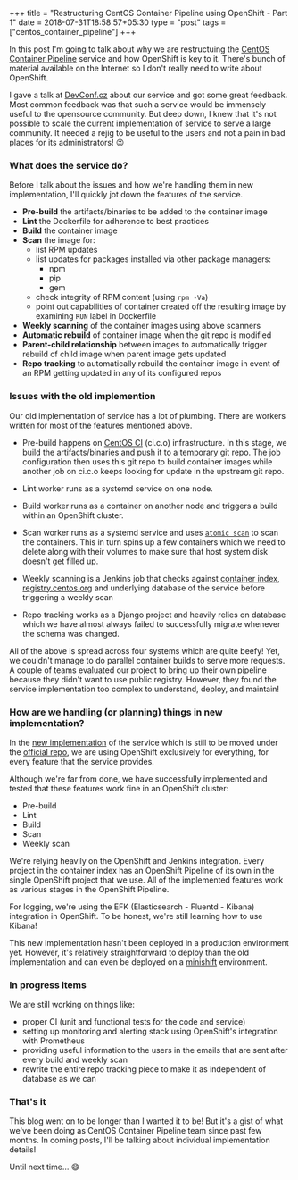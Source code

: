 +++
title = "Restructuring CentOS Container Pipeline using OpenShift - Part 1"
date = 2018-07-31T18:58:57+05:30
type = "post"
tags = ["centos_container_pipeline"]
+++

In this post I'm going to talk about why we are restructuing the [CentOS
Container Pipeline](https://wiki.centos.org/ContainerPipeline) service and how
OpenShift is key to it. There's bunch of material available on the Internet so
I don't really need to write about OpenShift.

I gave a talk at
[DevConf.cz](https://dharmitshah.com/2018/02/devconfcz-2018-europe/) about our
service and got some great feedback. Most common feedback was that such a
service would be immensely useful to the opensource community. But deep down, I
knew that it's not possible to scale the current implementation of service to
serve a large community. It needed a rejig to be useful to the users and not a
pain in bad places for its administrators! :wink:

### What does the service do?

Before I talk about the issues and how we're handling them in new
implementation, I'll quickly jot down the features of the service.

- **Pre-build** the artifacts/binaries to be added to the container image
- **Lint** the Dockerfile for adherence to best practices
- **Build** the container image
- **Scan** the image for:
    - list RPM updates
    - list updates for packages installed via other package managers:
        - npm
        - pip
        - gem
    - check integrity of RPM content (using `rpm -Va`)
    - point out capabilities of container created off the resulting image by
      examining `RUN` label in Dockerfile
- **Weekly scanning** of the container images using above scanners
- **Automatic rebuild** of container image when the git repo is modified
- **Parent-child relationship** between images to automatically trigger rebuild
  of child image when parent image gets updated
- **Repo tracking** to automatically rebuild the container image in event of an
  RPM getting updated in any of its configured repos


### Issues with the old implemention

Our old implementation of service has a lot of plumbing. There are workers
written for most of the features mentioned above.

- Pre-build happens on [CentOS CI](https://wiki.centos.org/QaWiki/CI/) (ci.c.o)
  infrastructure. In this stage, we build the artifacts/binaries and push it to
  a temporary git repo. The job configuration then uses this git repo to build
  container images while another job on ci.c.o keeps looking for update in the
  upstream git repo.

- Lint worker runs as a systemd service on one node.

- Build worker runs as a container on another node and triggers a build within
  an OpenShift cluster.

- Scan worker runs as a systemd service and uses [`atomic
  scan`](https://github.com/projectatomic/atomic) to scan the containers. This
  in turn spins up a few containers which we need to delete along with their
  volumes to make sure that host system disk doesn't get filled up.

- Weekly scanning is a Jenkins job that checks against [container
  index](https://github.com/CentOS/container-index/),
  [registry.centos.org](https://registry.centos.org/) and underlying database of
  the service before triggering a weekly scan

- Repo tracking works as a Django project and heavily relies on database which
  we have almost always failed to successfully migrate whenever the schema was
  changed.

All of the above is spread across four systems which are quite beefy! Yet, we
couldn't manage to do parallel container builds to serve more requests. A
couple of teams evaluated our project to bring up their own pipeline because
they didn't want to use public registry. However, they found the service
implementation too complex to understand, deploy, and maintain!

### How are we handling (or planning) things in new implementation?

In the [new implementation](https://github.com/dharmit/ccp-openshift/) of the
service which is still to be moved under the [official
repo](https://github.com/CentOS/container-pipeline-service/), we are using
OpenShift exclusively for everything, for every feature that the service
provides.

Although we're far from done, we have successfully implemented and tested that
these features work fine in an OpenShift cluster:

- Pre-build
- Lint
- Build
- Scan
- Weekly scan

We're relying heavily on the OpenShift and Jenkins integration. Every project
in the container index has an OpenShift Pipeline of its own in the single
OpenShift project that we use. All of the implemented features work as various
stages in the OpenShift Pipeline.

For logging, we're using the EFK (Elasticsearch - Fluentd - Kibana) integration
in OpenShift. To be honest, we're still learning how to use Kibana!

This new implementation hasn't been deployed in a production environment yet.
However, it's relatively straightforward to deploy than the old implementation
and can even be deployed on a [minishift](https://www.openshift.org/minishift/)
environment.

### In progress items

We are still working on things like:

- proper CI (unit and functional tests for the code and service)
- setting up monitoring and alerting stack using OpenShift's integration with
  Prometheus
- providing useful information to the users in the emails that are sent after
  every build and weekly scan
- rewrite the entire repo tracking piece to make it as independent of database
  as we can

### That's it

This blog went on to be longer than I wanted it to be! But it's a gist of what
we've been doing as CentOS Container Pipeline team since past few months. In
coming posts, I'll be talking about individual implementation details!

Until next time... :smile:
